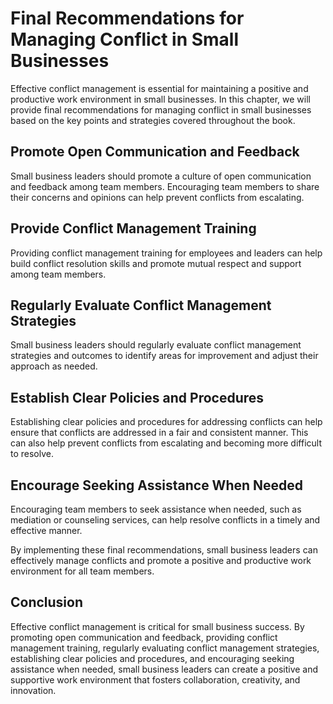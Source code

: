 Final Recommendations for Managing Conflict in Small Businesses
=======================================================================================

Effective conflict management is essential for maintaining a positive and productive work environment in small businesses. In this chapter, we will provide final recommendations for managing conflict in small businesses based on the key points and strategies covered throughout the book.

Promote Open Communication and Feedback
---------------------------------------

Small business leaders should promote a culture of open communication and feedback among team members. Encouraging team members to share their concerns and opinions can help prevent conflicts from escalating.

Provide Conflict Management Training
------------------------------------

Providing conflict management training for employees and leaders can help build conflict resolution skills and promote mutual respect and support among team members.

Regularly Evaluate Conflict Management Strategies
-------------------------------------------------

Small business leaders should regularly evaluate conflict management strategies and outcomes to identify areas for improvement and adjust their approach as needed.

Establish Clear Policies and Procedures
---------------------------------------

Establishing clear policies and procedures for addressing conflicts can help ensure that conflicts are addressed in a fair and consistent manner. This can also help prevent conflicts from escalating and becoming more difficult to resolve.

Encourage Seeking Assistance When Needed
----------------------------------------

Encouraging team members to seek assistance when needed, such as mediation or counseling services, can help resolve conflicts in a timely and effective manner.

By implementing these final recommendations, small business leaders can effectively manage conflicts and promote a positive and productive work environment for all team members.

Conclusion
----------

Effective conflict management is critical for small business success. By promoting open communication and feedback, providing conflict management training, regularly evaluating conflict management strategies, establishing clear policies and procedures, and encouraging seeking assistance when needed, small business leaders can create a positive and supportive work environment that fosters collaboration, creativity, and innovation.
